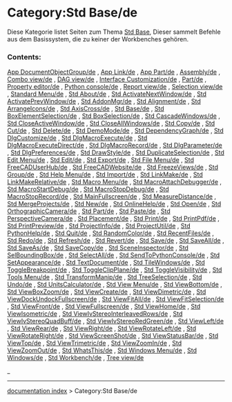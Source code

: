 # Category:Std Base/de
Diese Kategorie listet Seiten zum Thema [Std Base](Std_Base/de.md), Dieser sammelt Befehle aus dem Basissystem, die zu keiner der Workbenches gehören.

### Contents:

[App DocumentObjectGroup/de](App_DocumentObjectGroup/de.md) , [App Link/de](App_Link/de.md) , [App Part/de](App_Part/de.md) , [Assembly/de](Assembly/de.md) , [Combo view/de](Combo_view/de.md) , [DAG view/de](DAG_view/de.md) , [Interface Customization/de](Interface_Customization/de.md) , [Part/de](Part/de.md) , [Property editor/de](Property_editor/de.md) , [Python console/de](Python_console/de.md) , [Report view/de](Report_view/de.md) , [Selection view/de](Selection_view/de.md) , [Standard Menu/de](Standard_Menu/de.md) , [Std About/de](Std_About/de.md) , [Std ActivateNextWindow/de](Std_ActivateNextWindow/de.md) , [Std ActivatePrevWindow/de](Std_ActivatePrevWindow/de.md) , [Std AddonMgr/de](Std_AddonMgr/de.md) , [Std Alignment/de](Std_Alignment/de.md) , [Std ArrangeIcons/de](Std_ArrangeIcons/de.md) , [Std AxisCross/de](Std_AxisCross/de.md) , [Std Base/de](Std_Base/de.md) , [Std BoxElementSelection/de](Std_BoxElementSelection/de.md) , [Std BoxSelection/de](Std_BoxSelection/de.md) , [Std CascadeWindows/de](Std_CascadeWindows/de.md) , [Std CloseActiveWindow/de](Std_CloseActiveWindow/de.md) , [Std CloseAllWindows/de](Std_CloseAllWindows/de.md) , [Std Copy/de](Std_Copy/de.md) , [Std Cut/de](Std_Cut/de.md) , [Std Delete/de](Std_Delete/de.md) , [Std DemoMode/de](Std_DemoMode/de.md) , [Std DependencyGraph/de](Std_DependencyGraph/de.md) , [Std DlgCustomize/de](Std_DlgCustomize/de.md) , [Std DlgMacroExecute/de](Std_DlgMacroExecute/de.md) , [Std DlgMacroExecuteDirect/de](Std_DlgMacroExecuteDirect/de.md) , [Std DlgMacroRecord/de](Std_DlgMacroRecord/de.md) , [Std DlgParameter/de](Std_DlgParameter/de.md) , [Std DlgPreferences/de](Std_DlgPreferences/de.md) , [Std DrawStyle/de](Std_DrawStyle/de.md) , [Std DuplicateSelection/de](Std_DuplicateSelection/de.md) , [Std Edit Menu/de](Std_Edit_Menu/de.md) , [Std Edit/de](Std_Edit/de.md) , [Std Export/de](Std_Export/de.md) , [Std File Menu/de](Std_File_Menu/de.md) , [Std FreeCADUserHub/de](Std_FreeCADUserHub/de.md) , [Std FreeCADWebsite/de](Std_FreeCADWebsite/de.md) , [Std FreezeViews/de](Std_FreezeViews/de.md) , [Std Group/de](Std_Group/de.md) , [Std Help Menu/de](Std_Help_Menu/de.md) , [Std Import/de](Std_Import/de.md) , [Std LinkMake/de](Std_LinkMake/de.md) , [Std LinkMakeRelative/de](Std_LinkMakeRelative/de.md) , [Std Macro Menu/de](Std_Macro_Menu/de.md) , [Std MacroAttachDebugger/de](Std_MacroAttachDebugger/de.md) , [Std MacroStartDebug/de](Std_MacroStartDebug/de.md) , [Std MacroStopDebug/de](Std_MacroStopDebug/de.md) , [Std MacroStopRecord/de](Std_MacroStopRecord/de.md) , [Std MainFullscreen/de](Std_MainFullscreen/de.md) , [Std MeasureDistance/de](Std_MeasureDistance/de.md) , [Std MergeProjects/de](Std_MergeProjects/de.md) , [Std New/de](Std_New/de.md) , [Std OnlineHelp/de](Std_OnlineHelp/de.md) , [Std Open/de](Std_Open/de.md) , [Std OrthographicCamera/de](Std_OrthographicCamera/de.md) , [Std Part/de](Std_Part/de.md) , [Std Paste/de](Std_Paste/de.md) , [Std PerspectiveCamera/de](Std_PerspectiveCamera/de.md) , [Std Placement/de](Std_Placement/de.md) , [Std Print/de](Std_Print/de.md) , [Std PrintPdf/de](Std_PrintPdf/de.md) , [Std PrintPreview/de](Std_PrintPreview/de.md) , [Std ProjectInfo/de](Std_ProjectInfo/de.md) , [Std ProjectUtil/de](Std_ProjectUtil/de.md) , [Std PythonHelp/de](Std_PythonHelp/de.md) , [Std Quit/de](Std_Quit/de.md) , [Std RandomColor/de](Std_RandomColor/de.md) , [Std RecentFiles/de](Std_RecentFiles/de.md) , [Std Redo/de](Std_Redo/de.md) , [Std Refresh/de](Std_Refresh/de.md) , [Std Revert/de](Std_Revert/de.md) , [Std Save/de](Std_Save/de.md) , [Std SaveAll/de](Std_SaveAll/de.md) , [Std SaveAs/de](Std_SaveAs/de.md) , [Std SaveCopy/de](Std_SaveCopy/de.md) , [Std SceneInspector/de](Std_SceneInspector/de.md) , [Std SelBoundingBox/de](Std_SelBoundingBox/de.md) , [Std SelectAll/de](Std_SelectAll/de.md) , [Std SendToPythonConsole/de](Std_SendToPythonConsole/de.md) , [Std SetAppearance/de](Std_SetAppearance/de.md) , [Std TextDocument/de](Std_TextDocument/de.md) , [Std TileWindows/de](Std_TileWindows/de.md) , [Std ToggleBreakpoint/de](Std_ToggleBreakpoint/de.md) , [Std ToggleClipPlane/de](Std_ToggleClipPlane/de.md) , [Std ToggleVisibility/de](Std_ToggleVisibility/de.md) , [Std Tools Menu/de](Std_Tools_Menu/de.md) , [Std TransformManip/de](Std_TransformManip/de.md) , [Std TreeSelection/de](Std_TreeSelection/de.md) , [Std Undo/de](Std_Undo/de.md) , [Std UnitsCalculator/de](Std_UnitsCalculator/de.md) , [Std View Menu/de](Std_View_Menu/de.md) , [Std ViewBottom/de](Std_ViewBottom/de.md) , [Std ViewBoxZoom/de](Std_ViewBoxZoom/de.md) , [Std ViewCreate/de](Std_ViewCreate/de.md) , [Std ViewDimetric/de](Std_ViewDimetric/de.md) , [Std ViewDockUndockFullscreen/de](Std_ViewDockUndockFullscreen/de.md) , [Std ViewFitAll/de](Std_ViewFitAll/de.md) , [Std ViewFitSelection/de](Std_ViewFitSelection/de.md) , [Std ViewFront/de](Std_ViewFront/de.md) , [Std ViewFullscreen/de](Std_ViewFullscreen/de.md) , [Std ViewHome/de](Std_ViewHome/de.md) , [Std ViewIsometric/de](Std_ViewIsometric/de.md) , [Std ViewIvStereoInterleavedRows/de](Std_ViewIvStereoInterleavedRows/de.md) , [Std ViewIvStereoQuadBuff/de](Std_ViewIvStereoQuadBuff/de.md) , [Std ViewIvStereoRedGreen/de](Std_ViewIvStereoRedGreen/de.md) , [Std ViewLeft/de](Std_ViewLeft/de.md) , [Std ViewRear/de](Std_ViewRear/de.md) , [Std ViewRight/de](Std_ViewRight/de.md) , [Std ViewRotateLeft/de](Std_ViewRotateLeft/de.md) , [Std ViewRotateRight/de](Std_ViewRotateRight/de.md) , [Std ViewScreenShot/de](Std_ViewScreenShot/de.md) , [Std ViewStatusBar/de](Std_ViewStatusBar/de.md) , [Std ViewTop/de](Std_ViewTop/de.md) , [Std ViewTrimetric/de](Std_ViewTrimetric/de.md) , [Std ViewZoomIn/de](Std_ViewZoomIn/de.md) , [Std ViewZoomOut/de](Std_ViewZoomOut/de.md) , [Std WhatsThis/de](Std_WhatsThis/de.md) , [Std Windows Menu/de](Std_Windows_Menu/de.md) , [Std Windows/de](Std_Windows/de.md) , [Std Workbench/de](Std_Workbench/de.md) , [Tree view/de](Tree_view/de.md)

_

---
[documentation index](../README.md) > Category:Std Base/de
